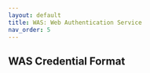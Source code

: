 ```yaml
---
layout: default
title: WAS: Web Authentication Service
nav_order: 5
---
```


## WAS Credential Format
